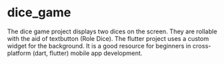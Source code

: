 # dice_game
The dice game project displays two dices on the screen. They are rollable with the aid of textbutton (Role Dice). The flutter project uses a custom widget for the background. It is a good resource for beginners in cross-platform (dart, flutter) mobile app development. 
